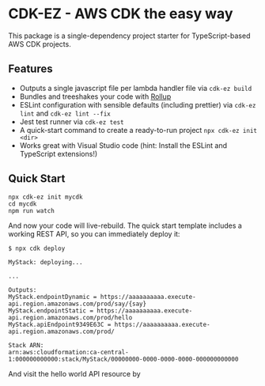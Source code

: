 # CDK-EZ - AWS CDK the easy way

This package is a single-dependency project starter for TypeScript-based AWS CDK projects.

## Features

* Outputs a single javascript file per lambda handler file via `cdk-ez build`
* Bundles and treeshakes your code with [Rollup](https://github.com/rollup/rollup)
* ESLint configuration with sensible defaults (including prettier) via `cdk-ez lint` and `cdk-ez lint --fix`
* Jest test runner via `cdk-ez test`
* A quick-start command to create a ready-to-run project `npx cdk-ez init <dir>`
* Works great with Visual Studio code (hint: Install the ESLint and TypeScript extensions!)

## Quick Start

```
npx cdk-ez init mycdk
cd mycdk
npm run watch
```

And now your code will live-rebuild. The quick start template includes a working REST API, so you can immediately deploy it:

```
$ npx cdk deploy

MyStack: deploying...

...

Outputs:
MyStack.endpointDynamic = https://aaaaaaaaaa.execute-api.region.amazonaws.com/prod/say/{say}
MyStack.endpointStatic = https://aaaaaaaaaa.execute-api.region.amazonaws.com/prod/hello
MyStack.apiEndpoint9349E63C = https://aaaaaaaaaa.execute-api.region.amazonaws.com/prod/

Stack ARN:
arn:aws:cloudformation:ca-central-1:000000000000:stack/MyStack/00000000-0000-0000-0000-000000000000
```

And visit the hello world API resource by

